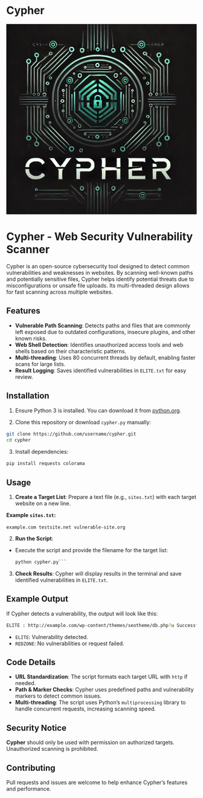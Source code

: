 # Cypher

<img src='./cypher.webp'>

# Cypher - Web Security Vulnerability Scanner

Cypher is an open-source cybersecurity tool designed to detect common vulnerabilities and weaknesses in websites. By scanning well-known paths and potentially sensitive files, Cypher helps identify potential threats due to misconfigurations or unsafe file uploads. Its multi-threaded design allows for fast scanning across multiple websites.

## Features

- **Vulnerable Path Scanning**: Detects paths and files that are commonly left exposed due to outdated configurations, insecure plugins, and other known risks.
- **Web Shell Detection**: Identifies unauthorized access tools and web shells based on their characteristic patterns.
- **Multi-threading**: Uses 80 concurrent threads by default, enabling faster scans for large lists.
- **Result Logging**: Saves identified vulnerabilities in `ELITE.txt` for easy review.

## Installation

1. Ensure Python 3 is installed. You can download it from [python.org](https://www.python.org/).
  
2. Clone this repository or download `cypher.py` manually:
  
  ```bash
  git clone https://github.com/username/cypher.git
  cd cypher
  ```
  

3. Install dependencies:
  

  
  ```bash 
  pip install requests colorama
```
  

## Usage

1. **Create a Target List**: Prepare a text file (e.g., `sites.txt`) with each target website on a new line.
  
  **Example `sites.txt`:**
  
  
  `example.com testsite.net vulnerable-site.org`
  
2. **Run the Script**:
  
  - Execute the script and provide the filename for the target list:
    
    ```bash
    python cypher.py```
    
3. **Check Results**: Cypher will display results in the terminal and save identified vulnerabilities in `ELITE.txt`.
  

## Example Output

If Cypher detects a vulnerability, the output will look like this:


```bash
ELITE : http://example.com/wp-content/themes/seotheme/db.php?u Successfully REDZONE : http://testsite.net/wp-content/plugins/linkpreview/db.php?u Failed
```

- `ELITE`: Vulnerability detected.
- `REDZONE`: No vulnerabilities or request failed.

## Code Details

- **URL Standardization**: The script formats each target URL with `http` if needed.
- **Path & Marker Checks**: Cypher uses predefined paths and vulnerability markers to detect common issues.
- **Multi-threading**: The script uses Python’s `multiprocessing` library to handle concurrent requests, increasing scanning speed.

## Security Notice

**Cypher** should only be used with permission on authorized targets. Unauthorized scanning is prohibited.

## Contributing

Pull requests and issues are welcome to help enhance Cypher’s features and performance.

